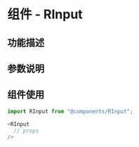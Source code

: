 # 组件 - RInput

## 功能描述

## 参数说明

## 组件使用

```javascript
import RInput from "@components/RInput";

<RInput
  // props
/>
```